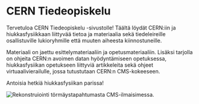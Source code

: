 # CERN Tiedeopiskelu

Tervetuloa CERN Tiedeopiskelu -sivustolle! Täältä löydät CERN:iin ja hiukkasfysiikkaan liittyvää tietoa ja materiaalia sekä tiedeleireille osallistuville lukioryhmille että muuten aiheesta kiinnostuneille.

Materiaali on jaettu esittelymateriaaliin ja opetusmateriaaliin.
Lisäksi tarjolla on ohjeita CERN:n avoimen datan hyödyntämiseen opetuksessa, hiukkasfysiikan opetukseen liittyviä artikkeleita sekä ohjeet virtuaalivierailulle, jossa tutustutaan CERN:n CMS-kokeeseen.

Antoisia hetkiä hiukkasfysiikan parissa!

![Rekonstruiointi törmäystapahtumasta CMS-ilmaisimessa.](img/HIG13002_Event01.png)
